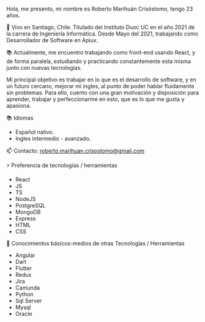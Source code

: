Hola, me presento, mi nombre es Roberto Marihuán Crisóstomo, tengo 23 años.

🌱 Vivo en Santiago, Chile. Titulado del Instituto Duoc UC en el año 2021 de la carrera de Ingeniería Informática. 
Desde Mayo del 2021, trabajando como Desarrollador de Software en Apiux.

📚 Actualmente, me encuentro trabajando como front-end usando React, y de forma paralela, estudiando y practicando constantemente esta misma junto con nuevas tecnologías.

Mi principal objetivo es trabajar en lo que es el desarrollo de software, y en un futuro cercano, mejorar mi ingles, al punto de poder hablar fluidamente sin problemas. Para ello, cuento con una gran motivación y disposición para aprender, trabajar y perfeccionarme en esto, que es lo que me gusta y apasiona.

📚 Idiomas
  * Español nativo.
  * Ingles intermedio - avanzado.
 
📫 Contacto: roberto.marihuan.crisostomo@gmail.com 

⚡ Preferencia de tecnologías / herramientas
  * React
  * JS
  * TS
  * NodeJS
  * PostgreSQL
  * MongoDB
  * Express
  * HTML
  * CSS
 
🌱 Conocimientos básicos-medios de otras Tecnologías / Herramientas
  * Angular
  * Dart
  * Flutter
  * Redux
  * Jira
  * Camunda
  * Python
  * Sql Server
  * Mysql
  * Oracle



<!--
**robertomc20/robertomc20** is a ✨ _special_ ✨ repository because its `README.md` (this file) appears on your GitHub profile.

Here are some ideas to get you started:

- 🔭 I’m currently working on ...
- 🌱 I’m currently learning ...
- 👯 I’m looking to collaborate on ...
- 🤔 I’m looking for help with ...
- 💬 Ask me about ...
- 📫 How to reach me: ...
- 😄 Pronouns: ...
- ⚡ Fun fact: ...
-->

